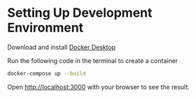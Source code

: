 # Setting Up Development Environment
Download and install [Docker Desktop](https://www.docker.com/products/docker-desktop/)

Run the following code in the terminal to create a container
```bash
docker-compose up --build
```

Open [http://localhost:3000](http://localhost:3000) with your browser to see the result.